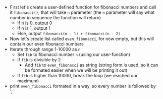 * First let's create a user-defined function for fibonacci numbers and call it `fibonacci()`, that will take `n` parameter (the `n` parameter will say what number in sequence the function will return)
    * If n is 0, output 0
    * If n is 1, output 1
    * Else, output `fibonacci(n - 1) + fibonacci(n - 2)`
* Now let's create list called `even_fibonacci`, for now empty, but this will contain our even fibonacci numbers
* Iterate through range 1-10000 as `n`
    * Set `fib` to fibonacci number `n` (using our user-function)
    * If `fib` is divisible by 2
        * Add `fib` to `even_fibonacci` as string (string form is used, so it can be formated easier when we will be printing it out)
    * If `fib` is higher than 10000, break the loop (we reached our maximum)
* print `even_fibonacci` formated in a way, so every number is followed by ', '
